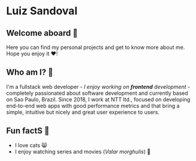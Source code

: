 # Luiz Sandoval

## Welcome aboard :rocket:

Here you can find my personal projects and get to know more about me. Hope you enjoy it :heart:!

## Who am I? :thinking:
 
I'm a fullstack web developer - <i>I enjoy working on **frontend** development</i> - completely passionated about software development and currently based on Sao Paulo, Brazil.
Since 2018, I work at NTT ltd., focused on developing end-to-end web apps with good performance metrics and that bring a simple, intuitive but nicely and great user experience to users.

## Fun factS :dancer:

- I love cats :smile_cat:
- I enjoy watching series and movies (<i>Valar morghulis</i>) :dragon_face:
